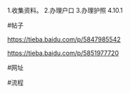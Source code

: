 1.收集资料。
2.办理户口
3.办理护照
4.10.1


#帖子

https://tieba.baidu.com/p/5847985542

https://tieba.baidu.com/p/5851977720


#网址




#流程